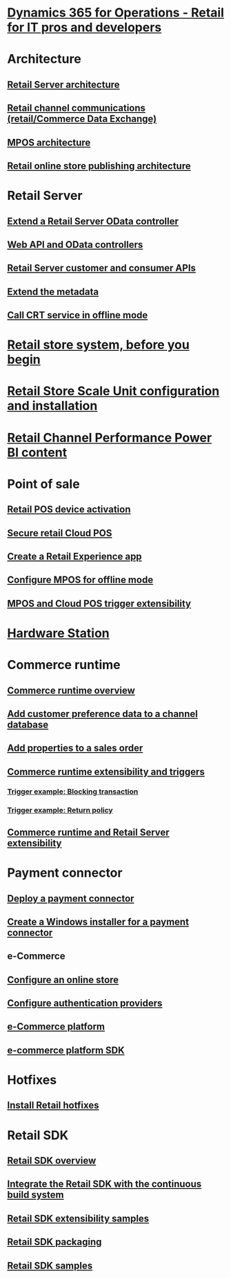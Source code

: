 # [Dynamics 365 for Operations - Retail for IT pros and developers](dev-retail-home-page.md)

# Architecture
## [Retail Server architecture](retail-server-architecture.md)
## [Retail channel communications (retail/Commerce Data Exchange)](define-retail-channel-communications-cdx.md)
## [MPOS architecture](retail-modern-pos-architecture.md)
## [Retail online store publishing architecture](retail-online-store-publishing-architecture.md)

# Retail Server
## [Extend a Retail Server OData controller](extend-retail-server-odata-controller.md)
## [Web API and OData controllers](odata-controllers-api.md)
## [Retail Server customer and consumer APIs](retail-server-customer-consumer-api.md)
## [Extend the metadata](extend-metadata.md)
## [Call CRT service in offline mode](call-crt-service-offline.md)

# [Retail store system, before you begin](retail-store-system-begin.md)
# [Retail Store Scale Unit configuration and installation](retail-store-scale-unit-configuration-installation.md)

# [Retail Channel Performance Power BI content](/dev-itpro/analytics-bi-reporting/retail-channel-performance-dashboard-power-bi-data.md)

# Point of sale
## [Retail POS device activation](retail-device-activation.md)
## [Secure retail Cloud POS](secure-retail-cloud-pos.md)
## [Create a Retail Experience app](create-retail-experience-app.md)
## [Configure MPOS for offline mode](retail-modern-pos-offline.md)
## [MPOS and Cloud POS trigger extensibility](modern-pos-trigger-extensibility.md)

# [Hardware Station](hardware-station-extensibility.md)

# Commerce runtime
## [Commerce runtime overview](commerce-runtime-overview.md)
## [Add customer preference data to a channel database](add-customer-preference-channel.md)
## [Add properties to a sales order](add-properties-sales-order.md)
## [Commerce runtime extensibility and triggers](commerce-runtime-extensibility-trigger.md)
### [Trigger example: Blocking transaction](trigger-example-blocking-transaction.md)
### [Trigger example: Return policy](trigger-example-return-policy.md)

## [Commerce runtime and Retail Server extensibility ](commerce-runtime-extensibility.md)

# Payment connector
## [Deploy a payment connector](deploy-payment-connector.md)
## [Create a Windows installer for a payment connector](create-windows-installer-payment-connector.md)

## e-Commerce
## [Configure an online store](configure-online-store.md)
## [Configure authentication providers](configure-authentication-providers.md)
## [e-Commerce platform](ecommerce-platform.md)
## [e-commerce platform SDK](ecommerce-platform-sdk.md)


# Hotfixes
## [Install Retail hotfixes](install-retail-hotfix.md)

# Retail SDK
## [Retail SDK overview](retail-sdk/retail-sdk-overview.md)
## [Integrate the Retail SDK with the continuous build system](retail-sdk/integrate-retail-sdk-continuous-build.md)
## [Retail SDK extensibility samples](retail-sdk/retail-sdk-extensibility-samples.md)
## [Retail SDK packaging](retail-sdk/retail-sdk-packaging.md)
## [Retail SDK samples ](retail-sdk/retail-sdk-samples.md)
